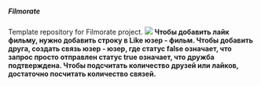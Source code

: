 ##### Filmorate
Template repository for Filmorate project.
![](https://github.com/mynameisSergey/java-filmorate/blob/add-database/img/Schema.png)
**Чтобы добавить лайк фильму, нужно добавить строку в Like юзер - фильм.
Чтобы добавить друга, создать связь юзер - юзер, где статус false означает, что запрос просто отправлен статус true означает, что дружба подтверждена.
Чтобы подсчитать количество друзей или лайков, достаточно посчитать количество связей.**


























